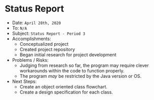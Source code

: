 # Status Report
* Date: `April 28th, 2020`
* To: `N/A`
* Subject: `Status Report - Period 3`
* Accomplishments:
    * Conceptualized project
    * Created project repository
    * Began initial research for project development
* Problems / Risks:
    * Judging from research so far, the program may require clever workarounds within the code to function properly.
    * The program *may* be restricted by the Java version or OS.
* Next Steps:
    * Create an object oriented class flowchart.
    * Create a design specification for each class.